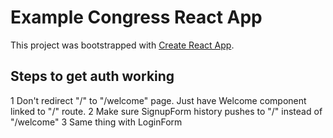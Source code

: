 # Example Congress React App

This project was bootstrapped with [Create React App](https://github.com/facebook/create-react-app).

## Steps to get auth working

1 Don't redirect "/" to "/welcome" page.  Just have Welcome component linked to "/" route.
2 Make sure SignupForm history pushes to "/" instead of "/welcome"
3 Same thing with LoginForm